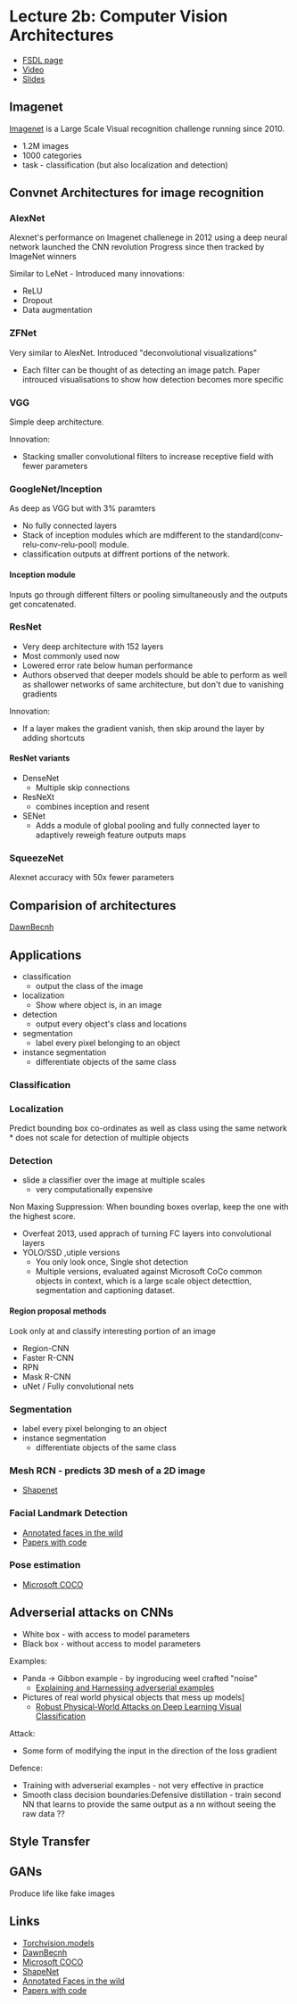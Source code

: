 # Lecture 2b: Computer Vision Architectures

* [FSDL page](https://fullstackdeeplearning.com/spring2021/lecture-2b/)
* [Video](https://youtu.be/rHGUVo6GjVA)
* [Slides](https://drive.google.com/file/d/1cnDRkRqNwZJtlJLZB-JwDQcm4Yybw6a3/view?usp=sharing)

## Imagenet

[Imagenet](https://image-net.org) is a Large Scale Visual recognition challenge running since 2010.

* 1.2M images
* 1000 categories
* task - classification (but also localization and detection)

## Convnet Architectures for image recognition
### AlexNet

Alexnet's performance on Imagenet challenege in 2012 using a deep neural network launched the CNN revolution
Progress since then tracked by ImageNet winners

Similar to LeNet - Introduced many innovations:

* ReLU
* Dropout
* Data augmentation

### ZFNet

Very similar to AlexNet. Introduced "deconvolutional visualizations"

* Each filter can be thought of as detecting an image patch. Paper introuced visualisations to show how detection becomes more specific

### VGG

Simple deep architecture. 

Innovation:

* Stacking smaller convolutional filters to increase receptive field with fewer parameters

### GoogleNet/Inception

As deep as VGG but with 3% paramters

* No fully connected layers
* Stack of inception modules which are mdifferent to the standard(conv-relu-conv-relu-pool) module.
* classification outputs at diffrent portions of the network. 
#### Inception module

Inputs go through different filters or pooling simultaneously and the outputs get concatenated.

### ResNet

* Very deep architecture with 152 layers
* Most commonly used now
* Lowered error rate below human performance
* Authors observed that deeper models should be able to perform as well as shallower networks of same architecture, but don't due to vanishing gradients

Innovation:

* If a layer makes the gradient vanish, then skip around the layer by adding shortcuts 

#### ResNet variants

* DenseNet
    * Multiple skip connections
* ResNeXt 
    * combines inception and resent
* SENet
    * Adds a module of global pooling and fully connected layer to adaptively reweigh feature outputs maps

### SqueezeNet

Alexnet accuracy with 50x fewer parameters

## Comparision of architectures

[DawnBecnh](https://dawn.cs.stanford.edu/benchmark/)

## Applications

* classification
    * output the class of the image
* localization
    * Show where object is, in an image
* detection 
    * output every object's class and locations
* segmentation
    * label every pixel belonging to an object
* instance segmentation
    * differentiate objects of the same class

### Classification
### Localization

Predict bounding box co-ordinates as well as class using the same network
    * does not scale for detection of multiple objects
### Detection 

* slide a classifier over the image at multiple scales
    * very computationally expensive

Non Maxing Suppression: 
When bounding boxes overlap, keep the one with the highest score.

* Overfeat 2013, used apprach of turning FC layers into convolutional layers
* YOLO/SSD ,utiple versions
  * You only look once, Single shot detection
  * Multiple versions, evaluated against Microsoft CoCo common objects in context, which is a large scale object detecttion, segmentation and captioning dataset.

#### Region proposal methods

Look only at and classify interesting portion of an image

* Region-CNN
* Faster R-CNN
* RPN
* Mask R-CNN
* uNet / Fully convolutional nets
### Segmentation

* label every pixel belonging to an object
* instance segmentation
    * differentiate objects of the same class

### Mesh RCN - predicts 3D mesh of a 2D image

* [Shapenet](https://shapenet.org)
### Facial Landmark Detection

* [Annotated faces in the wild](https://www.tugraz.at/institute/icg/research/team-bischof/lrs/downloads/aflw/)
* [Papers with code](https://paperswithcode.com/sota/face-detection-on-annotated-faces-in-the-wild)

### Pose estimation

* [Microsoft COCO](https://cocodataset.org/#home)

## Adverserial attacks on CNNs

* White box - with access to model parameters
* Black box - without access to model parameters

Examples:

* Panda -> Gibbon example - by ingroducing weel crafted "noise"
    * [Explaining and Harnessing adverserial examples](https://arxiv.org/abs/1412.6572)
* Pictures of real world physical objects that mess up models]
    * [Robust Physical-World Attacks on Deep Learning Visual Classification](https://openaccess.thecvf.com/content_cvpr_2018/papers/Eykholt_Robust_Physical-World_Attacks_CVPR_2018_paper.pdf)

Attack:

* Some form of modifying the input in the direction of the loss gradient

Defence:

* Training with adverserial examples - not very effective in practice
* Smooth class decision boundaries:Defensive distillation - train second NN that learns to provide the same output as a nn without seeing the raw data ??
## Style Transfer

## GANs

Produce life like fake images

## Links

* [Torchvision.models](https://pytorch.org/vision/0.8/models.html)
* [DawnBecnh](https://dawn.cs.stanford.edu/benchmark/)
* [Microsoft COCO](https://cocodataset.org/#home)
* [ShapeNet](https://shapenet.org)
* [Annotated Faces in the wild](https://www.tugraz.at/institute/icg/research/team-bischof/lrs/downloads/aflw/)
* [Papers with code](https://paperswithcode.com/sota/face-detection-on-annotated-faces-in-the-wild)
